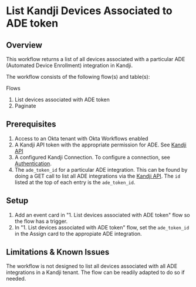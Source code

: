 # List Kandji Devices Associated to ADE token

## Overview
This workflow returns a list of all devices associated with a particular ADE (Automated Device Enrollment) integration in Kandji.

The workflow consists of the following flow(s) and table(s):

Flows
1. List devices associated with ADE token
2. Paginate

## Prerequisites
1. Access to an Okta tenant with Okta Workflows enabled
2. A Kandji API token with the appropriate permission for ADE. See [Kandji API](https://support.kandji.io/support/solutions/articles/72000560412-kandji-api)
3. A configured Kandji Connection. To configure a connection, see [Authentication](https://support.kandji.io/support/solutions/folders/72000559397).
4. The `ade_token_id` for a particular ADE integration. This can be found by doing a GET call to list all ADE integrations via the [Kandji API](https://api.kandji.io/). The `id` listed at the top of each entry is the `ade_token_id`.


## Setup
1. Add an event card in "1. List devices associated with ADE token" flow so the flow has a trigger.
2. In "1. List devices associated with ADE token" flow, set the `ade_token_id` in the Assign card to the appropiate ADE integration.

## Limitations & Known Issues
The workflow is not designed to list all devices associated with all ADE integrations in a Kandji tenant. The flow can be readily adapted to do so if needed.

